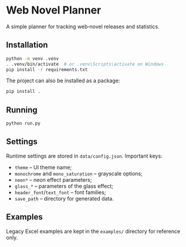 # Web Novel Planner

A simple planner for tracking web‑novel releases and statistics.

## Installation

```sh
python -m venv .venv
. .venv/bin/activate  # or .venv\Scripts\activate on Windows
pip install -r requirements.txt
```

The project can also be installed as a package:

```sh
pip install .
```

## Running

```sh
python run.py
```

## Settings

Runtime settings are stored in `data/config.json`. Important keys:

- `theme` – UI theme name;
- `monochrome` and `mono_saturation` – grayscale options;
- `neon*` – neon effect parameters;
- `glass_*` – parameters of the glass effect;
- `header_font`/`text_font` – font families;
- `save_path` – directory for generated data.

## Examples

Legacy Excel examples are kept in the `examples/` directory for reference only.
